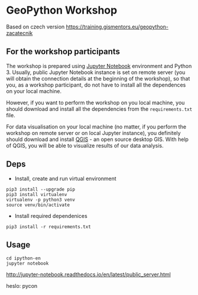 # GeoPython Workshop

Based on czech version https://training.gismentors.eu/geopython-zacatecnik

## For the workshop participants

The workshop is prepared using [Jupyter Notebook](http://jupyter.org/)
environment and Python 3. Usually, public Jupyter Notebook instance is set
on remote server (you will obtain the connection details at the beginning of the
workshop), so that you, as a workshop participant, do not have to install
all the dependences on your local machine.

However, if you want to perform the workshop on you local machine, you should
download and install all the dependencies from the `requirements.txt` file.

For data visualisation on your local machine (no matter, if you perform the
workshop on remote server or on local Jupyter instance), you definitely should
download and install [QGIS](http://qgis.org) - an open source desktop GIS. With
help of QGIS, you will be able to visualize results of our data analysis.


## Deps

* Install, create and run virtual environment

```
pip3 install --upgrade pip
pip3 install virtualenv
virtualenv -p python3 venv
source venv/bin/activate
```

* Install required dependenices

```
pip3 install -r requirements.txt
```

## Usage

```
cd ipython-en
jupyter notebook
```
http://jupyter-notebook.readthedocs.io/en/latest/public_server.html

heslo: pycon
